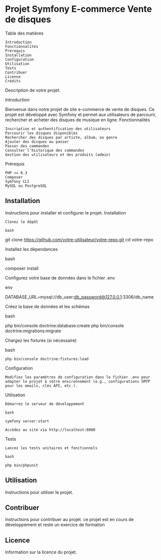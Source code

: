 # Projet Symfony E-commerce Vente de disques

Table des matières

    Introduction
    Fonctionnalités
    Prérequis
    Installation
    Configuration
    Utilisation
    Tests
    Contribuer
    License
    Crédits


Description de votre projet.

Introduction

Bienvenue dans notre projet de site e-commerce de vente de disques. Ce projet est développé avec Symfony et permet aux utilisateurs de parcourir, rechercher et acheter des disques de musique en ligne.
Fonctionnalités

    Inscription et authentification des utilisateurs
    Parcourir les disques disponibles
    Rechercher des disques par artiste, album, ou genre
    Ajouter des disques au panier
    Passer des commandes
    Consulter l'historique des commandes
    Gestion des utilisateurs et des produits (admin)

Prérequis

    PHP >= 8.3
    Composer
    Symfony CLI
    MySQL ou PostgreSQL

## Installation

Instructions pour installer et configurer le projet.
Installation

    Clonez le dépôt

    bash

git clone https://github.com/votre-utilisateur/votre-repo.git
cd votre-repo

Installez les dépendances

bash

composer install

Configurez votre base de données dans le fichier .env

env

DATABASE_URL=mysql://db_user:db_password@127.0.0.1:3306/db_name

Créez la base de données et les schémas

bash

php bin/console doctrine:database:create
php bin/console doctrine:migrations:migrate

Chargez les fixtures (si nécessaire)

bash

    php bin/console doctrine:fixtures:load

Configuration

    Modifiez les paramètres de configuration dans le fichier .env pour adapter le projet à votre environnement (e.g., configurations SMTP pour les emails, clés API, etc.).

Utilisation

    Démarrez le serveur de développement

    bash

    symfony server:start

    Accédez au site via http://localhost:8000

Tests

    Lancez les tests unitaires et fonctionnels

    bash

    php bin/phpunit



## Utilisation

Instructions pour utiliser le projet.

## Contribuer

Instructions pour contribuer au projet.
ce projet est en cours de développement et reste un exercice de formation 

## Licence

Information sur la licence du projet.
